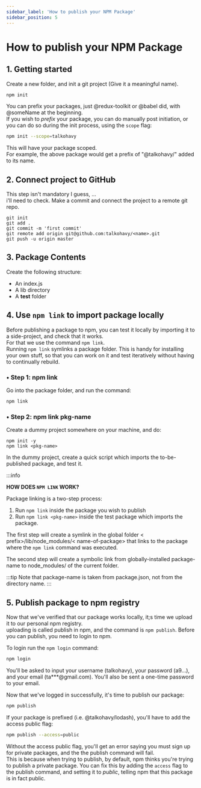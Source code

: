 ```yaml
---
sidebar_label: 'How to publish your NPM Package'
sidebar_position: 5
---
```


# How to publish your NPM Package

## 1. Getting started

Create a new folder, and init a git project (Give it a meaningful name).

```bash
npm init
```

You can prefix your packages, just @redux-toolkit or @babel did, with @someName at the beginning.  
If you wish to *prefix* your package, you can do manually post initiation, or you can do so during the init process, using the `scope` flag:

```bash
npm init --scope=talkohavy
```

This will have your package scoped.  
For example, the above package would get a prefix of "@talkohavy/" added to its name.


## 2. Connect project to GitHub

This step isn't mandatory I guess, ...  
i'll need to check.
Make a commit and connect the project to a remote git repo.

```
git init
git add .
git commit -m 'first commit'
git remote add origin git@github.com:talkohavy/<name>.git
git push -u origin master
```

## 3. Package Contents

Create the following structure:
- An index.js
- A lib directory
- A __test__ folder


## 4. Use `npm link` to import package locally

Before publishing a package to npm, you can test it locally by importing it to a side-project, and check that it works.  
For that we use the command `npm link`.  
Running `npm link` symlinks a package folder. This is handy for installing your own stuff, so that you can work on it and test iteratively without having to continually rebuild.

### • Step 1: npm link

Go into the package folder, and run the command:

```bash
npm link
```

### • Step 2: npm link pkg-name

Create a dummy project somewhere on your machine, and do:

```
npm init -y
npm link <pkg-name>
```

In the dummy project, create a quick script which imports the to-be-published package, and test it.

:::info

**HOW DOES `NPM LINK` WORK?**

Package linking is a two-step process:
1. Run `npm link` inside the package you wish to publish
2. Run `npm link <pkg-name>` inside the test package which imports the package.

The first step will create a symlink in the global folder < prefix>/lib/node_modules/< name-of-package> that links to the package where the `npm link` command was executed.

The second step will create a symbolic link from globally-installed package-name to node_modules/ of the current folder.

:::tip
Note that package-name is taken from package.json, not from the directory name.
:::


## 5. Publish package to npm registry

Now that we've verified that our package works locally, it;s time we upload it to our personal npm registry.  
uploading is called publish in npm, and the command is `npm publish`.
Before you can publish, you need to login to npm.

To login run the `npm login` command:

```bash
npm login
```

You'll be asked to input your username (talkohavy), your password (a9...), and your email (ta***@gmail.com). You'll also be sent a one-time password to your email.

Now that we've logged in successfully, it's time to publish our package:

```bash
npm publish
```

If your package is prefixed (i.e. @talkohavy/lodash), you'll have to add the access public flag:

```bash
npm publish --access=public
```

Without the access public flag, you'll get an error saying you must sign up for private packages, and the the publish command will fail.  
This is because when trying to publish, by default, npm thinks you're trying to publish a private package. You can fix this by adding the `access` flag to the publish command, and setting it to *public*, telling npm that this package is in fact public.
